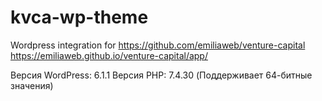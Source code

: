 # kvca-wp-theme
Wordpress integration for https://github.com/emiliaweb/venture-capital https://emiliaweb.github.io/venture-capital/app/

Версия WordPress: 6.1.1
Версия PHP: 7.4.30 (Поддерживает 64-битные значения)
